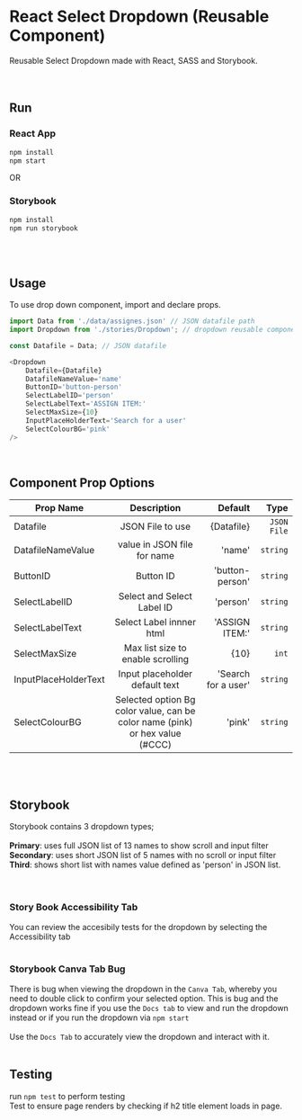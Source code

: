 # React Select Dropdown (Reusable Component)

Reusable Select Dropdown made with React, SASS and Storybook.
<br />
<br /><br />

## Run
### React App
````cmd
npm install
npm start
````
OR<br />
### Storybook
````cmd
npm install
npm run storybook
````
<br /><br />


## Usage
To use drop down component, import and declare props.<br />
````js
import Data from './data/assignes.json' // JSON datafile path
import Dropdown from './stories/Dropdown'; // dropdown reusable component

const Datafile = Data; // JSON datafile

<Dropdown 
    Datafile={Datafile}
    DatafileNameValue='name'
    ButtonID='button-person'
    SelectLabelID='person'
    SelectLabelText='ASSIGN ITEM:'
    SelectMaxSize={10}
    InputPlaceHolderText='Search for a user'
    SelectColourBG='pink'
/>
````
<br />


## Component Prop Options
| Prop Name       | Description           | Default  | Type  |
| ------------- |:-------------:| -----:| -----:|
| Datafile | JSON File to use | {Datafile} | `JSON File` |
| DatafileNameValue | value in JSON file for name | 'name' | `string` |
| ButtonID | Button ID | 'button-person' | `string` |
| SelectLabelID | Select and Select Label ID | 'person' | `string` |
| SelectLabelText | Select Label innner html | 'ASSIGN ITEM:' | `string` |
| SelectMaxSize | Max list size to enable scrolling | {10} | `int` |
| InputPlaceHolderText | Input placeholder default text | 'Search for a user' | `string` |
| SelectColourBG | Selected option Bg color value, can be color name (pink) or hex value (#CCC) | 'pink' | `string` |
<br /><br />


## Storybook
Storybook contains 3 dropdown types;<br /><br />
<b>Primary</b>: uses full JSON list of 13 names to show scroll and input filter<br />
<b>Secondary</b>: uses short JSON list of 5 names with no scroll or input filter<br />
<b>Third</b>: shows short list with names value defined as 'person' in JSON list.<br />
<br /><br />

### Story Book Accessibility Tab<br />
You can review the accesibily tests for the dropdown by selecting the Accessibility tab
<br /><br />

### Storybook Canva Tab Bug<br />
There is bug when viewing the dropdown in the `Canva Tab`, whereby you need to double click to confirm your selected option. This is bug and the dropdown works fine if you use the `Docs tab` to view and run the dropdown instead or if you run the dropdown via `npm start`
<br /><br />
Use the `Docs Tab` to accurately view the dropdown and interact with it.
<br /><br />


## Testing
run `npm test` to perform testing<br />
Test to ensure page renders by checking if h2 title element loads in page. 
<br /><br />
